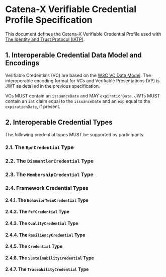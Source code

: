 # Catena-X Verifiable Credential Profile Specification

This document defines the Catena-X Verifiable Credential Profile used
with [The Identity and Trust Protocol (IATP)](https://github.com/eclipse-tractusx/identity-trust).

## 1. Interoperable Credential Data Model and Encodings

Verifiable Credentials (VC) are based on the [W3C VC Data Model](https://www.w3.org/TR/vc-data-model/#dfn-holders).
The interoperable encoding format for VCs and Verifiable Presentations (VP) is JWT as detailed in the previous
specification.

VCs MUST contain an `issuanceDate` and MAY `expirationDate`. JWTs MUST contain an `iat` claim equal to
the `issuanceDate` and an `exp` equal to the `expirationDate`, if present.

## 2. Interoperable Credential Types

The following credential types MUST be supported by participants.

### 2.1. The `BpnCredential` Type

### 2.2. The `DismantlerCredential` Type

### 2.3. The `MembershipCredential` Type

### 2.4. Framework Credential Types

#### 2.4.1. The `BehaviorTwinCredential` Type

#### 2.4.2. The `PcfCredential` Type

#### 2.4.3. The `QualityCredential` Type

#### 2.4.4. The `ResiliencyCredential` Type

#### 2.4.5. The `Credential` Type

#### 2.4.6. The `SustainabilityCredential` Type

#### 2.4.7. The `TraceabilityCredential` Type

